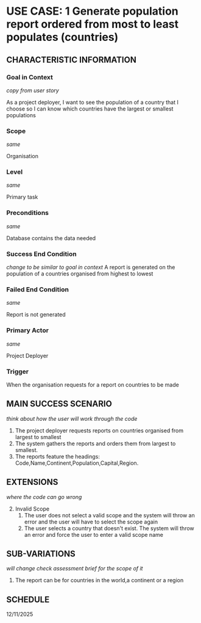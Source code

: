 
# USE CASE: 1 Generate population report ordered from most to least populates (countries)

## CHARACTERISTIC INFORMATION

### Goal in Context
*copy from user story*  

As a project deployer, I want to see the population of a country that I choose so I can know which countries have the largest or smallest populations

### Scope
*same*

Organisation

### Level
*same*

Primary task

### Preconditions
*same*

Database contains the data needed

### Success End Condition
*change to be similar to goal in context*
A report is generated on the population of a countries organised from highest to lowest

### Failed End Condition
*same*

Report is not generated

### Primary Actor
*same*

Project Deployer

### Trigger
When the organisation requests for a report on countries to be made

## MAIN SUCCESS SCENARIO

*think about how the user will work through the code*
1. The project deployer requests reports on countries organised from largest to smallest
2. The system gathers the reports and orders them from largest to smallest.
3. The reports feature the headings: Code,Name,Continent,Population,Capital,Region.

## EXTENSIONS
*where the code can go wrong*


2. Invalid Scope
    1. The user does not select a valid scope and the system will throw an error and the user will have to select the scope again
   2. The user selects a country that doesn't exist. The system will throw an error and force the user to enter a valid scope name


## SUB-VARIATIONS

*will change check assessment brief for the scope of it*

1. The report can be for countries in the world,a continent or a region

## SCHEDULE

12/11/2025



